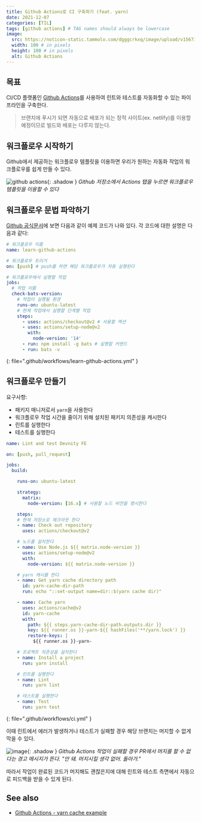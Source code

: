 ```yaml
---
title: Github Actions로 CI 구축하기 (feat. yarn)
date: 2021-12-07
categories: [TIL]
tags: [github actions] # TAG names should always be lowercase
image:
  src: https://noticon-static.tammolo.com/dgggcrkxq/image/upload/v1567128822/noticon/osiivsvhnu4nt8doquo0.png
  width: 100 # in pixels
  height: 100 # in pixels
  alt: Github Actions
---
```


## 목표

CI/CD 플랫폼인 [Github Actions](https://docs.github.com/en/actions/learn-github-actions/understanding-github-actions)를 사용하여 린트와 테스트를 자동화할 수 있는 파이프라인을 구축한다.

> 브랜치에 푸시가 되면 자동으로 배포가 되는 정적 사이트(ex. netlify)를 이용할 예정이므로 빌드와 배포는 다루지 않는다.


## 워크플로우 시작하기

Github에서 제공하는 워크플로우 템플릿을 이용하면 우리가 원하는 자동화 작업의 워크플로우를 쉽게 만들 수 있다.

![github actions](https://user-images.githubusercontent.com/8105528/144965808-d0ddf84d-350f-48aa-a8dd-449c3b85319f.png){: .shadow }
_Github 저장소에서 Actions 탭을 누르면 워크플로우 템플릿을 이용할 수 있다_

## 워크플로우 문법 파악하기

[Github 공식문서](https://docs.github.com/en/actions/learn-github-actions/understanding-github-actions#create-an-example-workflow)에 보면 다음과 같이 예제 코드가 나와 있다. 각 코드에 대한 설명은 다음과 같다:

```yml
# 워크플로우 이름
name: learn-github-actions

# 워크플로우 트리거
on: [push] # push를 하면 해당 워크플로우가 자동 실행된다

# 워크플로우에서 실행할 작업
jobs:
  # 작업 이름
  check-bats-version:
    # 작업이 실행될 환경
    runs-on: ubuntu-latest
    # 현재 작업에서 실행할 단계별 작업
    steps:
      - uses: actions/checkout@v2 # 사용할 액션
      - uses: actions/setup-node@v2
        with:
          node-version: '14'
      - run: npm install -g bats # 실행할 커맨드
      - run: bats -v
```
{: file=".github/workflows/learn-github-actions.yml" }


## 워크플로우 만들기

요구사항:

- 패키지 매니저로서 `yarn`을 사용한다
- 워크플로우 작업 시간을 줄이기 위해 설치된 패키지 의존성을 캐시한다
- 린트를 실행한다
- 테스트를 실행한다

```yml
name: Lint and test Devnity FE

on: [push, pull_request]

jobs:
  build:

    runs-on: ubuntu-latest

    strategy:
      matrix:
        node-version: [16.x] # 사용할 노드 버전을 명시한다

    steps:
    # 현재 저장소로 체크아웃 한다
    - name: Check out repository
      uses: actions/checkout@v2

    # 노드를 설치한다
    - name: Use Node.js ${{ matrix.node-version }}
      uses: actions/setup-node@v2
      with:
        node-version: ${{ matrix.node-version }}

    # yarn 캐시를 한다
    - name: Get yarn cache directory path 
      id: yarn-cache-dir-path
      run: echo "::set-output name=dir::$(yarn cache dir)"

    - name: Cache yarn
      uses: actions/cache@v2
      id: yarn-cache 
      with:
        path: ${{ steps.yarn-cache-dir-path.outputs.dir }}
        key: ${{ runner.os }}-yarn-${{ hashFiles('**/yarn.lock') }}
        restore-keys: |
          ${{ runner.os }}-yarn-

    # 프로젝트 의존성을 설치한다
    - name: Install a project
      run: yarn install

    # 린트를 실행한다
    - name: Lint
      run: yarn lint

    # 테스트를 실행한다
    - name: Test
      run: yarn test
```
{: file=".github/workflows/ci.yml" }

이때 린트에서 에러가 발생하거나 테스트가 실패할 경우 해당 브랜치는 머지할 수 없게 막을 수 있다. 

![image](https://user-images.githubusercontent.com/8105528/144968048-6fab3a81-7556-4363-bef7-36b258d52677.png){: .shadow }
_Github Actions 작업이 실패할 경우 PR에서 머지를 할 수 없다는 경고 메시지가 뜬다. "안 돼. 머지시킬 생각 없어. 돌아가."_

따라서 작업이 완료된 코드가 머지해도 괜찮은지에 대해 린트와 테스트 측면에서 자동으로 피드백을 받을 수 있게 된다.

## See also

- [Github Actions - yarn cache example](https://github.com/actions/cache/blob/master/examples.md#node---yarn)
